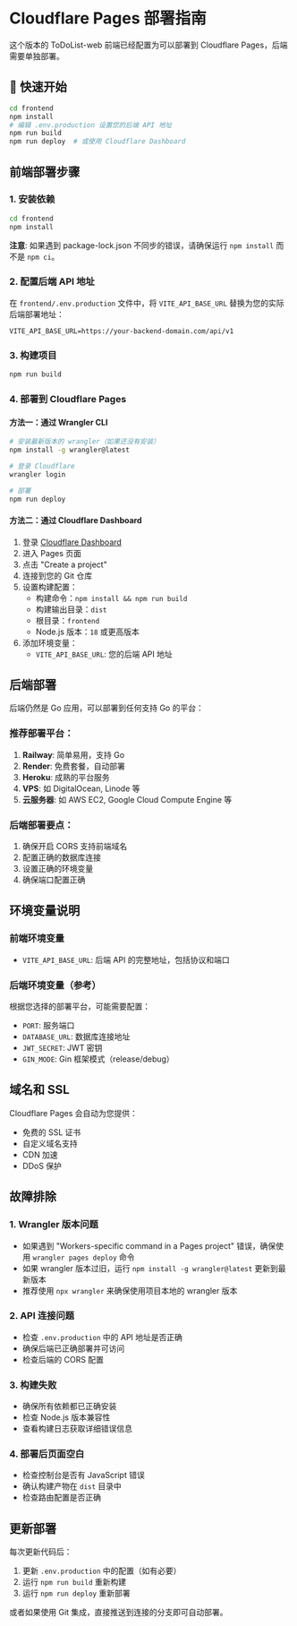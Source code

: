 # Cloudflare Pages 部署指南

这个版本的 ToDoList-web 前端已经配置为可以部署到 Cloudflare Pages，后端需要单独部署。

## 🚀 快速开始

```bash
cd frontend
npm install
# 编辑 .env.production 设置您的后端 API 地址
npm run build
npm run deploy  # 或使用 Cloudflare Dashboard
```

## 前端部署步骤

### 1. 安装依赖
```bash
cd frontend
npm install
```

**注意**: 如果遇到 package-lock.json 不同步的错误，请确保运行 `npm install` 而不是 `npm ci`。

### 2. 配置后端 API 地址
在 `frontend/.env.production` 文件中，将 `VITE_API_BASE_URL` 替换为您的实际后端部署地址：
```
VITE_API_BASE_URL=https://your-backend-domain.com/api/v1
```

### 3. 构建项目
```bash
npm run build
```

### 4. 部署到 Cloudflare Pages

#### 方法一：通过 Wrangler CLI
```bash
# 安装最新版本的 wrangler（如果还没有安装）
npm install -g wrangler@latest

# 登录 Cloudflare
wrangler login

# 部署
npm run deploy
```

#### 方法二：通过 Cloudflare Dashboard
1. 登录 [Cloudflare Dashboard](https://dash.cloudflare.com/)
2. 进入 Pages 页面
3. 点击 "Create a project"
4. 连接到您的 Git 仓库
5. 设置构建配置：
   - 构建命令：`npm install && npm run build`
   - 构建输出目录：`dist`
   - 根目录：`frontend`
   - Node.js 版本：`18` 或更高版本
6. 添加环境变量：
   - `VITE_API_BASE_URL`: 您的后端 API 地址

## 后端部署

后端仍然是 Go 应用，可以部署到任何支持 Go 的平台：

### 推荐部署平台：
1. **Railway**: 简单易用，支持 Go
2. **Render**: 免费套餐，自动部署
3. **Heroku**: 成熟的平台服务
4. **VPS**: 如 DigitalOcean, Linode 等
5. **云服务器**: 如 AWS EC2, Google Cloud Compute Engine 等

### 后端部署要点：
1. 确保开启 CORS 支持前端域名
2. 配置正确的数据库连接
3. 设置正确的环境变量
4. 确保端口配置正确

## 环境变量说明

### 前端环境变量
- `VITE_API_BASE_URL`: 后端 API 的完整地址，包括协议和端口

### 后端环境变量（参考）
根据您选择的部署平台，可能需要配置：
- `PORT`: 服务端口
- `DATABASE_URL`: 数据库连接地址
- `JWT_SECRET`: JWT 密钥
- `GIN_MODE`: Gin 框架模式（release/debug）

## 域名和 SSL

Cloudflare Pages 会自动为您提供：
- 免费的 SSL 证书
- 自定义域名支持
- CDN 加速
- DDoS 保护

## 故障排除

### 1. Wrangler 版本问题
- 如果遇到 "Workers-specific command in a Pages project" 错误，确保使用 `wrangler pages deploy` 命令
- 如果 wrangler 版本过旧，运行 `npm install -g wrangler@latest` 更新到最新版本
- 推荐使用 `npx wrangler` 来确保使用项目本地的 wrangler 版本

### 2. API 连接问题
- 检查 `.env.production` 中的 API 地址是否正确
- 确保后端已正确部署并可访问
- 检查后端的 CORS 配置

### 3. 构建失败
- 确保所有依赖都已正确安装
- 检查 Node.js 版本兼容性
- 查看构建日志获取详细错误信息

### 4. 部署后页面空白
- 检查控制台是否有 JavaScript 错误
- 确认构建产物在 `dist` 目录中
- 检查路由配置是否正确

## 更新部署

每次更新代码后：
1. 更新 `.env.production` 中的配置（如有必要）
2. 运行 `npm run build` 重新构建
3. 运行 `npm run deploy` 重新部署

或者如果使用 Git 集成，直接推送到连接的分支即可自动部署。
